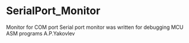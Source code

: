 # SerialPort_Monitor
Monitor for COM port
Serial port monitor was written for debugging MCU ASM programs
A.P.Yakovlev
